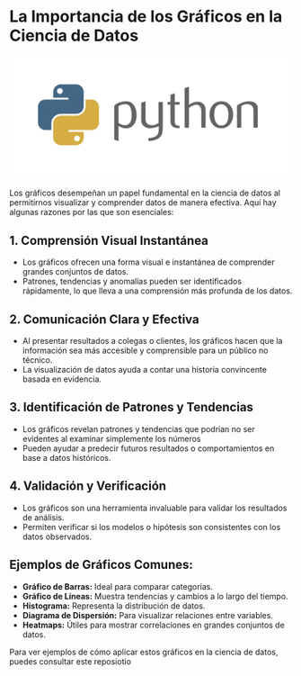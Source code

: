 # La Importancia de los Gráficos en la Ciencia de Datos

![Logo de Python](https://github.com/MontielAguilar/35-Uso-Graficos/blob/main/python-logo.png)

Los gráficos desempeñan un papel fundamental en la ciencia de datos al permitirnos visualizar y comprender datos de manera efectiva. Aquí hay algunas razones por las que son esenciales:

## 1. **Comprensión Visual Instantánea**
   - Los gráficos ofrecen una forma visual e instantánea de comprender grandes conjuntos de datos.
   - Patrones, tendencias y anomalías pueden ser identificados rápidamente, lo que lleva a una comprensión más profunda de los datos.

## 2. **Comunicación Clara y Efectiva**
   - Al presentar resultados a colegas o clientes, los gráficos hacen que la información sea más accesible y comprensible para un público no técnico.
   - La visualización de datos ayuda a contar una historia convincente basada en evidencia.

## 3. **Identificación de Patrones y Tendencias**
   - Los gráficos revelan patrones y tendencias que podrían no ser evidentes al examinar simplemente los números
   - Pueden ayudar a predecir futuros resultados o comportamientos en base a datos históricos.

## 4. **Validación y Verificación**
   - Los gráficos son una herramienta invaluable para validar los resultados de análisis.
   - Permiten verificar si los modelos o hipótesis son consistentes con los datos observados.

## Ejemplos de Gráficos Comunes:
- **Gráfico de Barras:** Ideal para comparar categorías.
- **Gráfico de Líneas:** Muestra tendencias y cambios a lo largo del tiempo.
- **Histograma:** Representa la distribución de datos.
- **Diagrama de Dispersión:** Para visualizar relaciones entre variables.
- **Heatmaps:** Útiles para mostrar correlaciones en grandes conjuntos de datos.

Para ver ejemplos de cómo aplicar estos gráficos en la ciencia de datos, puedes consultar este reposiotio
